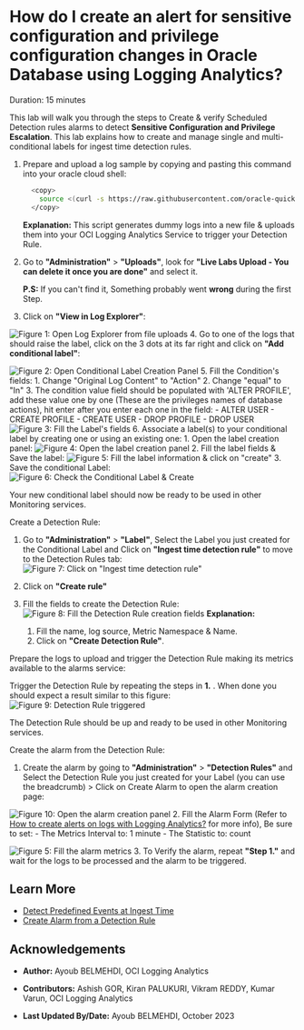 # How do I create an alert for sensitive configuration and privilege configuration changes in Oracle Database using Logging Analytics?

Duration: 15 minutes

This lab will walk you through the steps to Create & verify Scheduled Detection rules alarms to detect **Sensitive Configuration and Privilege Escalation**.
This lab explains how to create and manage single and multi-conditional labels for ingest time detection rules.

1. Prepare and upload a log sample by copying and pasting this command into your oracle cloud shell:

    ```bash
      <copy>
        source <(curl -s https://raw.githubusercontent.com/oracle-quickstart/oci-observability-and-management/master/utils/create-sprint-sensitive-configuration-and-privilege-escalation-logs-script.sh) > sensitive-configuration-and-privilege-escalation-live-lab-logs.log && python <(curl -s https://raw.githubusercontent.com/oracle-quickstart/oci-observability-and-management/master/utils/upload-logs-file-to-oci.py) -s "sensitive-configuration-and-privilege-escalation-live-lab-logs.log" -n "Live Labs Upload - You can delete it once you are done" -l "Database Audit Logs" -f "sensitive-configuration-and-privilege-escalation-live-lab-logs.log"
      </copy>
    ```

    **Explanation:** This script generates dummy logs into a new file & uploads them into your OCI Logging Analytics Service to trigger your Detection Rule.

2. Go to **"Administration"** > **"Uploads"**, look for **"Live Labs Upload - You can delete it once you are done"** and select it.

    **P.S:** If you can't find it, Something probably went **wrong** during the first Step.

3. Click on **"View in Log Explorer"**:

  ![Figure 1: Open Log Explorer from file uploads](images/open-log-explorer-from-uploads.png)
4. Go to one of the logs that should raise the label, click on the 3 dots at its far right and click on **"Add conditional label"**:

  ![Figure 2: Open Conditional Label Creation Panel](images/open-conditional-label-creation-panel.png)
5. Fill the Condition's fields:
    1. Change "Original Log Content" to "Action"
    2. Change "equal" to "In"
    3. The condition value field should be populated with 'ALTER PROFILE', add these value one by one (These are the privileges names of database actions), hit enter after you enter each one in the field:
      - ALTER USER
      - CREATE PROFILE
      - CREATE USER
      - DROP PROFILE
      - DROP USER
    ![Figure 3: Fill the Label's fields](images/set-conditions-for-conditional-label.png)
6. Associate a label(s) to your conditional label by creating one or using an existing one:
    1. Open the label creation panel:
    ![Figure 4: Open the label creation panel](images/open-label-creation-panel.png)
    2. Fill the label fields & Save the label:
    ![Figure 5: Fill the label information & click on "create"](images/create-label.png)
    3. Save the conditional Label:
    ![Figure 6: Check the Conditional Label & Create](images/check-conditional-label-and-create.png)

Your new conditional label should now be ready to be used in other Monitoring services.

Create a Detection Rule:

1. Go to **"Administration"** > **"Label"**, Select the Label you just created for the Conditional Label and Click on **"Ingest time detection rule"** to move to the Detection Rules tab:
  ![Figure 7: Click on "Ingest time detection rule"](images/click-on-ingest-tab.png)

2. Click on **"Create rule"**

3. Fill the fields to create the Detection Rule:
  ![Figure 8: Fill the Detection Rule creation fields](images/create-detection-rule.png)
  **Explanation:**
    1. Fill the name, log source, Metric Namespace & Name.
    2. Click on **"Create Detection Rule"**.

Prepare the logs to upload and trigger the Detection Rule making its metrics available to the alarms service:

  Trigger the Detection Rule by repeating the steps in **1.** . When done you should expect a result similar to this figure:
    ![Figure 9: Detection Rule triggered](images/detection-rule-triggered.png)

  The Detection Rule should be up and ready to be used in other Monitoring services.

Create the alarm from the Detection Rule:

1. Create the alarm by going to **"Administration"** > **"Detection Rules"** and Select the Detection Rule you just created for your Label (you can use the breadcrumb) > Click on Create Alarm to open the alarm creation page:

  ![Figure 10: Open the alarm creation panel](images/open-alarm-creation-panel.png)
2. Fill the Alarm Form (Refer to [How to create alerts on logs with Logging Analytics?](?labs=sprint-alerts-on-logs-with-logging-analytics) for more info), Be sure to set:
    - The Metrics Interval to: 1 minute
    - The Statistic to: count

  ![Figure 5: Fill the alarm metrics](images/fill-alarm-metrics.png)
3. To Verify the alarm, repeat **"Step 1."** and wait for the logs to be processed and the alarm to be triggered.

## Learn More

- [Detect Predefined Events at Ingest Time](https://docs.oracle.com/en-us/iaas/logging-analytics/doc/detect-predefined-events-ingest-time.html#GUID-D28CF994-288F-48C3-8CE5-28CE29C3482C)
- [Create Alarm from a Detection Rule](https://docs.oracle.com/en-us/iaas/logging-analytics/doc/create-alerts-detected-events.html)

## Acknowledgements

- **Author:** Ayoub BELMEHDI, OCI Logging Analytics

- **Contributors:** Ashish GOR, Kiran PALUKURI, Vikram REDDY, Kumar Varun, OCI Logging Analytics

- **Last Updated By/Date:** Ayoub BELMEHDI, October 2023
